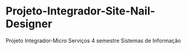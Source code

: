 # Projeto-Integrador-Site-Nail-Designer
Projeto Integrador-Micro Serviços 4 semestre Sistemas de Informação 
